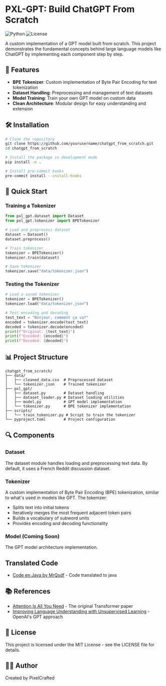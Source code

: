 # PXL-GPT: Build ChatGPT From Scratch

![Python](https://img.shields.io/badge/python-3.12-blue)
![License](https://img.shields.io/badge/license-MIT-green)

A custom implementation of a GPT model built from scratch. This project demonstrates the fundamental concepts behind large language models like ChatGPT by implementing each component step by step.

## 🌟 Features

- **BPE Tokenizer**: Custom implementation of Byte Pair Encoding for text tokenization
- **Dataset Handling**: Preprocessing and management of text datasets
- **Model Training**: Train your own GPT model on custom data
- **Clean Architecture**: Modular design for easy understanding and extension

## 🛠️ Installation

```bash
# Clone the repository
git clone https://github.com/yourusername/chatgpt_from_scratch.git
cd chatgpt_from_scratch

# Install the package in development mode
pip install -e .

# Install pre-commit hooks
pre-commit install --install-hooks
```

## 🚀 Quick Start

### Training a Tokenizer

```python
from pxl_gpt.dataset import Dataset
from pxl_gpt.tokenizer import BPETokenizer

# Load and preprocess dataset
dataset = Dataset()
dataset.preprocess()

# Train tokenizer
tokenizer = BPETokenizer()
tokenizer.train(dataset)

# Save tokenizer
tokenizer.save("data/tokenizer.json")
```

### Testing the Tokenizer

```python
# Load a saved tokenizer
tokenizer = BPETokenizer()
tokenizer.load("data/tokenizer.json")

# Test encoding and decoding
test_text = "Bonjour, comment ça va?"
encoded = tokenizer.encode(test_text)
decoded = tokenizer.decode(encoded)
print(f"Original: {test_text}")
print(f"Encoded: {encoded}")
print(f"Decoded: {decoded}")
```

## 📊 Project Structure

```
chatgpt_from_scratch/
├── data/
│   ├── cleaned_data.csv  # Preprocessed dataset
│   └── tokenizer.json    # Trained tokenizer
├── pxl_gpt/
│   ├── dataset.py        # Dataset handling
│   ├── dataset_loader.py # Dataset loading utilities
│   ├── model.py          # GPT model implementation
│   └── tokenizer.py      # BPE tokenizer implementation
├── scripts/
│   └── train_tokenizer.py # Script to train the tokenizer
└── pyproject.toml        # Project configuration
```

## 🔍 Components

### Dataset

The dataset module handles loading and preprocessing text data. By default, it uses a French Reddit discussion dataset.

### Tokenizer

A custom implementation of Byte Pair Encoding (BPE) tokenization, similar to what's used in models like GPT. The tokenizer:

- Splits text into initial tokens
- Iteratively merges the most frequent adjacent token pairs
- Builds a vocabulary of subword units
- Provides encoding and decoding functionality

### Model (Coming Soon)

The GPT model architecture implementation.

## Translated Code 

- [Code en Java by MrQsdf](https://github.com/mrqsdf/chatgpt_de_zero-Java/tree/main) - Code translated to java

## 📚 References

- [Attention Is All You Need](https://arxiv.org/abs/1706.03762) - The original Transformer paper
- [Improving Language Understanding with Unsupervised Learning](https://openai.com/research/language-unsupervised) - OpenAI's GPT approach

## 📄 License

This project is licensed under the MIT License - see the LICENSE file for details.

## 👨‍💻 Author

Created by PixelCrafted
